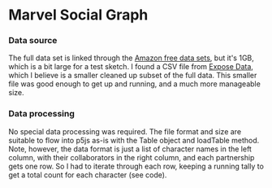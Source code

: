# Marvel Social Graph
### Data source
The full data set is linked through the [Amazon free data sets](https://aws.amazon.com/datasets/marvel-universe-social-graph/), but it's 1GB, which is a bit large for a test sketch. I found a CSV file from [Expose Data](http://exposedata.com/marvel/), which I believe is a smaller cleaned up subset of the full data. This smaller file was good enough to get up and running, and a much more manageable size.

### Data processing
No special data processing was required. The file format and size are suitable to flow into p5js as-is with the Table object and loadTable method. Note, however, the data format is just a list of character names in the left column, with their collaborators in the right column, and each partnership gets one row. So I had to iterate through each row, keeping a running tally to get a total count for each character (see code).